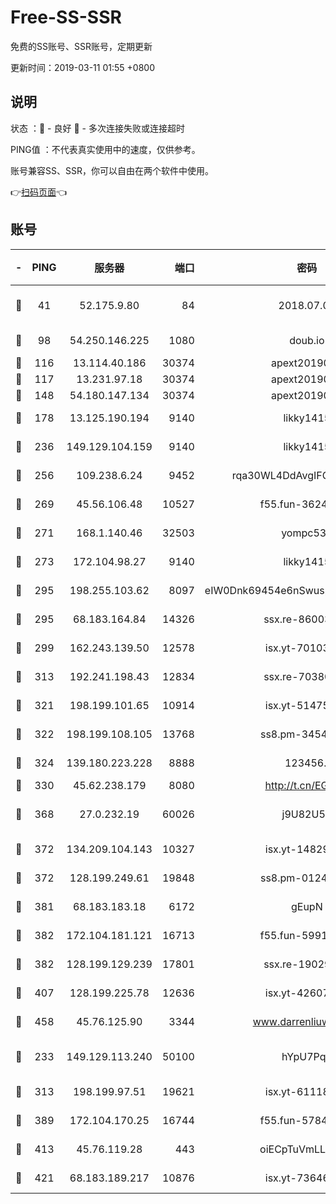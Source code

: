 # Free-SS-SSR

免费的SS账号、SSR账号，定期更新

更新时间：2019-03-11 01:55 +0800

## 说明

状态     ：🙂 - 良好 🙁 - 多次连接失败或连接超时

PING值   ：不代表真实使用中的速度，仅供参考。

账号兼容SS、SSR，你可以自由在两个软件中使用。

👉[扫码页面](https://liesauer.github.io/Free-SS-SSR/)👈

## 账号

|-|PING|服务器|端口|密码|加密方式|区域|
|:----:|:----:|:-----:|-----:|:----:|:----:|:----:|
|🙂|41|52.175.9.80|84|2018.07.07|chacha20-ietf-poly1305|HK|
|🙂|98|54.250.146.225|1080|doub.io|aes-256-cfb|JP|
|🙂|116|13.114.40.186|30374|apext2019006|chacha20|JP|
|🙂|117|13.231.97.18|30374|apext2019006|chacha20|JP|
|🙂|148|54.180.147.134|30374|apext2019006|chacha20|KR|
|🙂|178|13.125.190.194|9140|likky1415|aes-256-cfb|KR|
|🙂|236|149.129.104.159|9140|likky1415|aes-256-cfb|HK|
|🙂|256|109.238.6.24|9452|rqa30WL4DdAvgIFG6Fs3znzTa|aes-256-cfb|FR|
|🙂|269|45.56.106.48|10527|f55.fun-36242266|aes-256-cfb|US|
|🙂|271|168.1.140.46|32503|yompc535|aes-256-cfb|AU|
|🙂|273|172.104.98.27|9140|likky1415|aes-256-cfb|JP|
|🙂|295|198.255.103.62|8097|eIW0Dnk69454e6nSwuspv9DmS201tQ0D|aes-256-cfb|US|
|🙂|295|68.183.164.84|14326|ssx.re-86003792|aes-256-cfb|US|
|🙂|299|162.243.139.50|12578|isx.yt-70103288|aes-256-cfb|US|
|🙂|313|192.241.198.43|12834|ssx.re-70380369|aes-256-cfb|US|
|🙂|321|198.199.101.65|10914|isx.yt-51475451|aes-256-cfb|US|
|🙂|322|198.199.108.105|13768|ss8.pm-34548033|aes-256-cfb|US|
|🙂|324|139.180.223.228|8888|123456..|aes-256-cfb|JP|
|🙂|330|45.62.238.179|8080|http://t.cn/EGJIyrl|rc4-md5|CA|
|🙂|368|27.0.232.19|60026|j9U82U53|xchacha20-ietf-poly1305|HK|
|🙂|372|134.209.104.143|10327|isx.yt-14829527|aes-256-cfb|SG|
|🙂|372|128.199.249.61|19848|ss8.pm-01244950|aes-256-cfb|SG|
|🙂|381|68.183.183.18|6172|gEupN|aes-256-cfb|SG|
|🙂|382|172.104.181.121|16713|f55.fun-59911969|aes-256-cfb|SG|
|🙂|382|128.199.129.239|17801|ssx.re-19029637|aes-256-cfb|SG|
|🙂|407|128.199.225.78|12636|isx.yt-42607822|aes-256-cfb|SG|
|🙂|458|45.76.125.90|3344|www.darrenliuwei.com|aes-256-cfb|AU|
|🙂|233|149.129.113.240|50100|hYpU7PqP|chacha20-ietf-poly1305|CN|
|🙂|313|198.199.97.51|19621|isx.yt-61118042|aes-256-cfb|US|
|🙂|389|172.104.170.25|16744|f55.fun-57847062|aes-256-cfb|SG|
|🙂|413|45.76.119.28|443|oiECpTuVmLLxk4Ts|aes-256-cfb|AU|
|🙂|421|68.183.189.217|10876|isx.yt-73646645|aes-256-cfb|SG|
